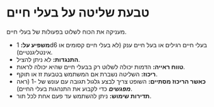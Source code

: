 # טבעת שליטה על בעלי חיים

מעניקה את הכוח לשלוט בפעולות של בעלי חיים.

- **משפיע על:** 1d6 בעלי חיים רגילים או בעל חיים ענק (לא בעלי חיים קסומים או אינטליגנטיים).
- **התנגדות:** לא ניתן להציל.
- **טווח ראייה:** הדמות יכולה לשלוט רק בבעלי חיים שהיא יכולה לראות.
- **ריכוז:** השליטה נשברת אם המשתמש בטבעת זז או תוקף.
- **כאשר הריכוז מסתיים:** השופט צריך לבצע גלגול תגובה עם עונש של -1 (ראה ***מפגשים*** כדי לקבוע את התנהגות בעלי החיים).
- **תדירות שימוש:** ניתן להשתמש עד פעם אחת לכל תור.